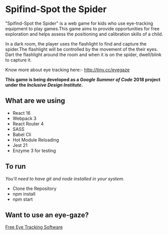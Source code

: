 # Spifind-Spot the Spider 

"Spifind-Spot the Spider" is a web game for kids who use eye-tracking equipment to play games.This game aims to provide opportunities for free exploration and helps assess the positioning and calibration skills of a child.

In a dark room, the player uses the flashlight to find and capture the spider.The flashlight will be controlled by the movement of the their eyes. Dart the flashlight around the room and when it is on the spider, dwell/blink to capture it.

Know more about eye tracking here:- http://tiny.cc/eyegaze

**This game is being developed as a _Google Summer of Code_ 2018 project under the _Inclusive Design Institute_.**


## What are we using
- React 16
- Webpack 3
- React Router 4
- SASS
- Babel Cli
- Hot Module Reloading
- Jest 21
- Enzyme 3 for testing


## To run
*You'll need to have git and node installed in your system.*

- Clone the Repository
- npm install
- npm start 


## Want to use an eye-gaze?
[Free Eye Tracking Software](https://imotions.com/blog/free-eye-tracking-software/)











